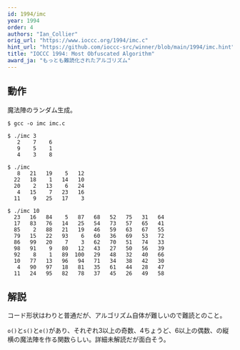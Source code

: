 ```yaml
---
id: 1994/imc
year: 1994
order: 4
authors: "Ian_Collier"
orig_url: "https://www.ioccc.org/1994/imc.c"
hint_url: "https://github.com/ioccc-src/winner/blob/main/1994/imc.hint"
title: "IOCCC 1994: Most Obfuscated Algorithm"
award_ja: "もっとも難読化されたアルゴリズム"
---
```


## 動作

魔法陣のランダム生成。

```
$ gcc -o imc imc.c

$ ./imc 3
   2    7    6
   9    5    1
   4    3    8
```

```
$ ./imc
   8   21   19    5   12
  22   18    1   14   10
  20    2   13    6   24
   4   15    7   23   16
  11    9   25   17    3
```

```
$ ./imc 10
  23   16   84    5   87   68   52   75   31   64
  17   83   76   14   25   54   73   57   65   41
  85    2   88   21   19   46   59   63   67   55
  79   15   22   93    6   60   36   69   53   72
  86   99   20    7    3   62   70   51   74   33
  98   91    9   80   12   43   27   50   56   39
  92    8    1   89  100   29   48   32   40   66
  10   77   13   96   94   71   34   38   42   30
   4   90   97   18   81   35   61   44   28   47
  11   24   95   82   78   37   45   26   49   58
```

## 解説

コード形状はわりと普通だが、アルゴリズム自体が難しいので難読とのこと。

`o()`と`s()`と`e()`があり、それぞれ3以上の奇数、4ちょうど、6以上の偶数、の縦横の魔法陣を作る関数らしい。詳細未解読だが面白そう。
